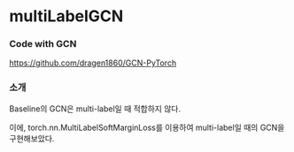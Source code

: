 # multiLabelGCN

### Code with GCN
https://github.com/dragen1860/GCN-PyTorch

### 소개
Baseline의 GCN은 multi-label일 때 적합하지 않다.

이에, torch.nn.MultiLabelSoftMarginLoss를 이용하여 multi-label일 때의 GCN을 구현해보았다.
